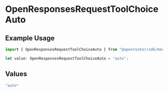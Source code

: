 # OpenResponsesRequestToolChoiceAuto

## Example Usage

```typescript
import { OpenResponsesRequestToolChoiceAuto } from "@openrouter/sdk/models";

let value: OpenResponsesRequestToolChoiceAuto = "auto";
```

## Values

```typescript
"auto"
```